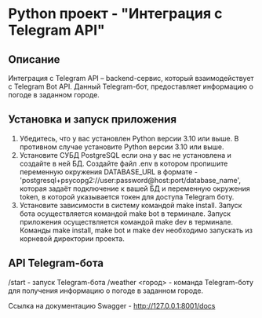 # Python проект - "Интеграция с Telegram API"

## Описание
Интеграция с Telegram API – backend-сервис, который взаимодействует с Telegram Bot API. Данный Telegram-бот, предоставляет информацию о погоде в заданном городе.

## Установка и запуск приложения 
1. Убедитесь, что у вас установлен Python версии 3.10 или выше. В противном случае установите Python версии 3.10 или выше.
2. Установите СУБД PostgreSQL если она у вас не установлена и создайте в ней БД. Создайте файл .env в котором пропишите переменную окружения DATABASE_URL в формате - 'postgresql+psycopg2://user:password@host:port/database_name', которая задаёт подключение к вашей БД и переменную окружения token, в которой указывается токен для доступа Telegram боту.
3. Установите зависимости в систему командой make install. Запуск бота осуществляется командой make bot в терминале. Запуск приложения осуществляется командой make dev в терминале. Команды make install, make bot и make dev необходимо запускать из корневой директории проекта.


## API Telegram-бота
/start - запуск Telegram-бота
/weather <город> - команда Telegram-боту для получения информацию о погоде в заданном городе.

Ссылка на документацию Swagger - http://127.0.0.1:8001/docs
